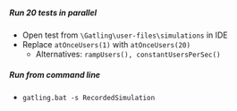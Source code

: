 ##### Run 20 tests in parallel
* Open test from `\Gatling\user-files\simulations` in IDE
* Replace `atOnceUsers(1)` with `atOnceUsers(20)` 
    * Alternatives: `rampUsers(), constantUsersPerSec()`

##### Run from command line
* `gatling.bat -s RecordedSimulation`
